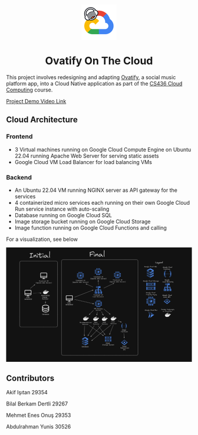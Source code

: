 <p align="center">
 <img align="center" src="assets/images/logo.svg" height="96" />
 <h1 align="center">
  Ovatify On The Cloud
 </h1>
</p>

This project involves redesigning and adapting [Ovatify](https://github.com/akifisitan/ovatify), a social music platform app, into a Cloud Native application as part of the [CS436 Cloud Computing](https://suis.sabanciuniv.edu/prod/bwckctlg.p_disp_course_detail?cat_term_in=202302&subj_code_in=CS&crse_numb_in=436) course.

[Project Demo Video Link](https://youtu.be/09V5-cXKohY)

## Cloud Architecture

### Frontend

- 3 Virtual machines running on Google Cloud Compute Engine on Ubuntu 22.04 running Apache Web Server for serving static assets
- Google Cloud VM Load Balancer for load balancing VMs

### Backend

- An Ubuntu 22.04 VM running NGINX server as API gateway for the services
- 4 containerized micro services each running on their own Google Cloud Run service instance with auto-scaling
- Database running on Google Cloud SQL
- Image storage bucket running on Google Cloud Storage
- Image function running on Google Cloud Functions and calling

For a visualization, see below

![cloud-architecture](assets/images/cloud-architecture.png)

## Contributors

Akif Işıtan 29354

Bilal Berkam Dertli 29267

Mehmet Enes Onuş 29353

Abdulrahman Yunis 30526
